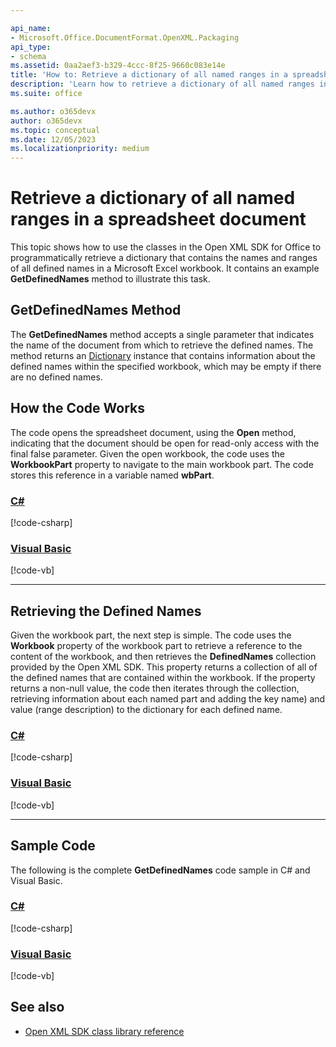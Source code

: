 ```yaml
---

api_name:
- Microsoft.Office.DocumentFormat.OpenXML.Packaging
api_type:
- schema
ms.assetid: 0aa2aef3-b329-4ccc-8f25-9660c083e14e
title: 'How to: Retrieve a dictionary of all named ranges in a spreadsheet document'
description: 'Learn how to retrieve a dictionary of all named ranges in a spreadsheet document using the Open XML SDK.'
ms.suite: office

ms.author: o365devx
author: o365devx
ms.topic: conceptual
ms.date: 12/05/2023
ms.localizationpriority: medium
---
```

# Retrieve a dictionary of all named ranges in a spreadsheet document

This topic shows how to use the classes in the Open XML SDK for
Office to programmatically retrieve a dictionary that contains the names
and ranges of all defined names in a Microsoft Excel workbook. It contains an example **GetDefinedNames** method
to illustrate this task.

## GetDefinedNames Method

The **GetDefinedNames** method accepts a
single parameter that indicates the name of the document from which to
retrieve the defined names. The method returns an
[Dictionary](https://learn.microsoft.com/dotnet/api/system.collections.generic.dictionary-2)
instance that contains information about the defined names within the
specified workbook, which may be empty if there are no defined names.

## How the Code Works

The code opens the spreadsheet document, using the **Open** method, indicating that the
document should be open for read-only access with the final false parameter. Given the open workbook, the code uses the **WorkbookPart** property to navigate to the main workbook part. The code stores this reference in a variable named **wbPart**.

### [C#](#tab/cs-3)
[!code-csharp[](../../samples/spreadsheet/retrieve_a_dictionary_of_all_named_ranges/cs/Program.cs#snippet1)]

### [Visual Basic](#tab/vb-3)
[!code-vb[](../../samples/spreadsheet/retrieve_a_dictionary_of_all_named_ranges/vb/Program.vb#snippet1)]
***


## Retrieving the Defined Names

Given the workbook part, the next step is simple. The code uses the
**Workbook** property of the workbook part to retrieve a reference to the content of the workbook, and then retrieves the **DefinedNames** collection provided by the Open XML SDK. This property returns a collection of all of the
defined names that are contained within the workbook. If the property returns a non-null value, the code then iterates through the collection, retrieving information about each named part and adding the key  name) and value (range description) to the dictionary for each defined name.

### [C#](#tab/cs-4)
[!code-csharp[](../../samples/spreadsheet/retrieve_a_dictionary_of_all_named_ranges/cs/Program.cs#snippet2)]

### [Visual Basic](#tab/vb-4)
[!code-vb[](../../samples/spreadsheet/retrieve_a_dictionary_of_all_named_ranges/vb/Program.vb#snippet2)]
***


## Sample Code

The following is the complete **GetDefinedNames** code sample in C\# and Visual Basic.

### [C#](#tab/cs)
[!code-csharp[](../../samples/spreadsheet/retrieve_a_dictionary_of_all_named_ranges/cs/Program.cs#snippet0)]

### [Visual Basic](#tab/vb)
[!code-vb[](../../samples/spreadsheet/retrieve_a_dictionary_of_all_named_ranges/vb/Program.vb#snippet0)]

## See also

- [Open XML SDK class library reference](/office/open-xml/open-xml-sdk)
